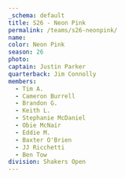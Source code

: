 ```yaml
---
_schema: default
title: S26 - Neon Pink
permalink: /teams/s26-neonpink/
name:
color: Neon Pink
season: 26
photo:
captain: Justin Parker
quarterback: Jim Connolly
members:
  - Tim A.
  - Cameron Burrell
  - Brandon G.
  - Keith L.
  - Stephanie McDaniel
  - Obie McNair
  - Eddie M.
  - Baxter O'Brien
  - JJ Ricchetti
  - Ben Tow
division: Shakers Open
---
```

